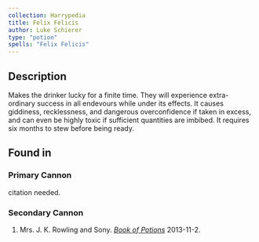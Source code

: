 ```yaml
---
collection: Harrypedia
title: Felix Felicis
author: Luke Schierer
type: "potion"
spells: "Felix Felicis"
---
```


## Description

Makes the drinker lucky for a finite time. They will experience extra-ordinary
success in all endevours while under its effects. It causes giddiness,
recklessness, and dangerous overconfidence if taken in excess, and can even be
highly toxic if sufficient quantities are imbibed. It requires six months to
stew before being ready.

## Found in

### Primary Cannon

citation needed.

### Secondary Cannon

1. Mrs. J. K. Rowling and Sony.
   _[Book of Potions](https://harrypotter.fandom.com/wiki/Wonderbook:_Book_of_Potions)_
   2013-11-2.
